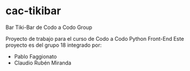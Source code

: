 # cac-tikibar
Bar Tiki-Bar de Codo a Codo Group

Proyecto de trabajo para el curso de Codo a Codo Python Front-End
Este proyecto es del grupo 18 integrado por:

* Pablo Faggionato
* Claudio Rubén Miranda

